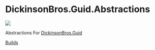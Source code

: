 # DickinsonBros.Guid.Abstractions
<a href="https://www.nuget.org/packages/DickinsonBros.Guid.Abstractions/">
    <img src="https://img.shields.io/nuget/v/DickinsonBros.Guid.Abstractions">
</a>

Abstractions For <a href="https://github.com/msdickinson/DickinsonBros.Guid">DickinsonBros.Guid </a>

<a href="https://dev.azure.com/marksamdickinson/DickinsonBros/_build?definitionScope=%5CDickinsonBros.Guid.Abstractions">Builds</a>

